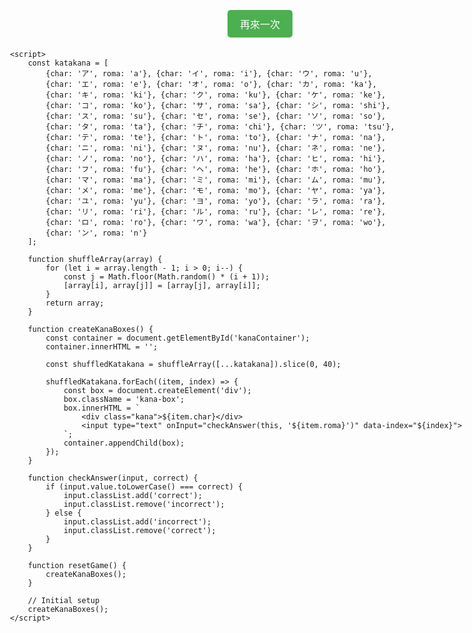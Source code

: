 <!DOCTYPE html>
<html>
<head>
    <meta charset="UTF-8">
    <meta name="viewport" content="width=device-width, initial-scale=1.0">
    <title>片假名練習</title>
    <style>
        body {
            font-family: Arial, sans-serif;
            max-width: 800px;
            margin: 0 auto;
            padding: 20px;
        }
        .container {
            display: grid;
            grid-template-columns: repeat(auto-fill, minmax(100px, 1fr));
            gap: 10px;
        }
        .kana-box {
            border: 1px solid #ccc;
            padding: 10px;
            text-align: center;
        }
        .kana {
            font-size: 24px;
            margin-bottom: 5px;
        }
        input {
            width: 90%;
            padding: 5px;
            border: 1px solid #ccc;
        }
        .correct {
            background-color: #90EE90;
        }
        .incorrect {
            background-color: #FFB6C6;
        }
        button {
            display: block;
            margin: 20px auto;
            padding: 10px 20px;
            font-size: 16px;
            background-color: #4CAF50;
            color: white;
            border: none;
            border-radius: 5px;
            cursor: pointer;
        }
        button:hover {
            background-color: #45a049;
        }
    </style>
</head>
<body>
    <div class="container" id="kanaContainer"></div>
    <button onclick="resetGame()">再來一次</button>

    <script>
        const katakana = [
            {char: 'ア', roma: 'a'}, {char: 'イ', roma: 'i'}, {char: 'ウ', roma: 'u'},
            {char: 'エ', roma: 'e'}, {char: 'オ', roma: 'o'}, {char: 'カ', roma: 'ka'},
            {char: 'キ', roma: 'ki'}, {char: 'ク', roma: 'ku'}, {char: 'ケ', roma: 'ke'},
            {char: 'コ', roma: 'ko'}, {char: 'サ', roma: 'sa'}, {char: 'シ', roma: 'shi'},
            {char: 'ス', roma: 'su'}, {char: 'セ', roma: 'se'}, {char: 'ソ', roma: 'so'},
            {char: 'タ', roma: 'ta'}, {char: 'チ', roma: 'chi'}, {char: 'ツ', roma: 'tsu'},
            {char: 'テ', roma: 'te'}, {char: 'ト', roma: 'to'}, {char: 'ナ', roma: 'na'},
            {char: 'ニ', roma: 'ni'}, {char: 'ヌ', roma: 'nu'}, {char: 'ネ', roma: 'ne'},
            {char: 'ノ', roma: 'no'}, {char: 'ハ', roma: 'ha'}, {char: 'ヒ', roma: 'hi'},
            {char: 'フ', roma: 'fu'}, {char: 'ヘ', roma: 'he'}, {char: 'ホ', roma: 'ho'},
            {char: 'マ', roma: 'ma'}, {char: 'ミ', roma: 'mi'}, {char: 'ム', roma: 'mu'},
            {char: 'メ', roma: 'me'}, {char: 'モ', roma: 'mo'}, {char: 'ヤ', roma: 'ya'},
            {char: 'ユ', roma: 'yu'}, {char: 'ヨ', roma: 'yo'}, {char: 'ラ', roma: 'ra'},
            {char: 'リ', roma: 'ri'}, {char: 'ル', roma: 'ru'}, {char: 'レ', roma: 're'},
            {char: 'ロ', roma: 'ro'}, {char: 'ワ', roma: 'wa'}, {char: 'ヲ', roma: 'wo'},
            {char: 'ン', roma: 'n'}
        ];

        function shuffleArray(array) {
            for (let i = array.length - 1; i > 0; i--) {
                const j = Math.floor(Math.random() * (i + 1));
                [array[i], array[j]] = [array[j], array[i]];
            }
            return array;
        }

        function createKanaBoxes() {
            const container = document.getElementById('kanaContainer');
            container.innerHTML = '';
            
            const shuffledKatakana = shuffleArray([...katakana]).slice(0, 40);
            
            shuffledKatakana.forEach((item, index) => {
                const box = document.createElement('div');
                box.className = 'kana-box';
                box.innerHTML = `
                    <div class="kana">${item.char}</div>
                    <input type="text" onInput="checkAnswer(this, '${item.roma}')" data-index="${index}">
                `;
                container.appendChild(box);
            });
        }

        function checkAnswer(input, correct) {
            if (input.value.toLowerCase() === correct) {
                input.classList.add('correct');
                input.classList.remove('incorrect');
            } else {
                input.classList.add('incorrect');
                input.classList.remove('correct');
            }
        }

        function resetGame() {
            createKanaBoxes();
        }

        // Initial setup
        createKanaBoxes();
    </script>
</body>
</html>
